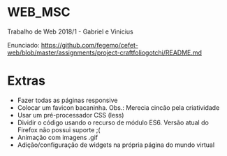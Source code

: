 # WEB_MSC
Trabalho de Web 2018/1 - Gabriel e Vinicius

Enunciado: https://github.com/fegemo/cefet-web/blob/master/assignments/project-craftfoliogotchi/README.md

# Extras
* Fazer todas as páginas responsive
* Colocar um favicon bacaninha. Obs.: Merecia cincão pela criatividade
* Usar um pré-processador CSS (less)
* Dividir o código usando o recurso de módulo ES6. Versão atual do Firefox não possui suporte ;(
* Animação com imagens .gif
* Adição/configuração de widgets na própria página do mundo virtual
